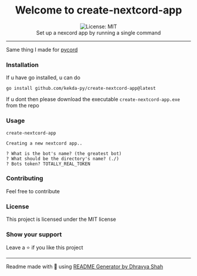 <div align="center">
<h1 align="center">Welcome to create-nextcord-app</h1>
<img alt="License: MIT" src="https://img.shields.io/badge/License-MIT-yellow.svg" /><br>
Set up a nexcord app by running a single command
</div>

---

Same thing I made for [pycord](https://github.com/kekda-py/create-pycord-app)

### Installation

If u have go installed, u can do

```
go install github.com/kekda-py/create-nextcord-app@latest
```

If u dont then please download the executable `create-nextcord-app.exe` from the repo

### Usage

```
create-nextcord-app
```

```
Creating a new nextcord app..

? What is the bot's name? (the greatest bot) 
? What should be the directory's name? (./) 
? Bots token? TOTALLY_REAL_TOKEN
```

### Contributing

Feel free to contribute

### License

This project is licensed under the MIT license

### Show your support

Leave a ⭐ if you like this project

---

Readme made with 💖 using [README Generator by Dhravya Shah](https://github.com/Dhravya/readme-generator)
